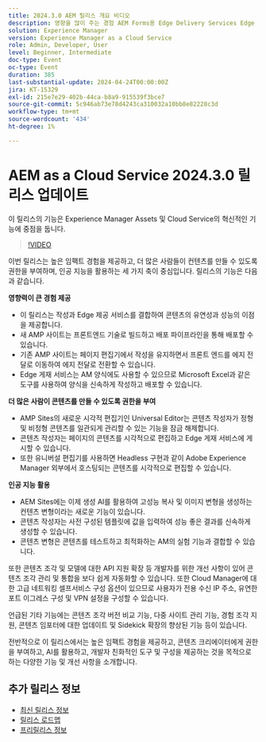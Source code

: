 ```yaml
---
title: 2024.3.0 AEM 릴리스 개요 비디오
description: 영향을 많이 주는 경험 AEM Forms용 Edge Delivery Services Edge Delivery Services 작성모든 범용 편집기를 위한 컨텐츠 제작 Actionable Intelligence AEM Sites - 컨텐츠 변형(GenAI) 생성 컨텐츠 조각 및 모델을 위한 신속한 개발 CruD OpenAPICloud Service Foundation 고급 네트워킹기타 주목할 만한 개선 사항 컨텐츠 조각 버전 비교 경험 조각에 대한 다중 사이트 관리 지원 업데이트된 컨텐츠 가져오기 v1.51.0 Sidekick 확장 v6.41.0
solution: Experience Manager
version: Experience Manager as a Cloud Service
role: Admin, Developer, User
level: Beginner, Intermediate
doc-type: Event
oc-type: Event
duration: 385
last-substantial-update: 2024-04-24T00:00:00Z
jira: KT-15329
exl-id: 215e7e29-402b-44ca-b8a9-915539f3bce7
source-git-commit: 5c946ab73e78d4243ca310032a10bb8e82228c3d
workflow-type: tm+mt
source-wordcount: '434'
ht-degree: 1%

---
```


# AEM as a Cloud Service 2024.3.0 릴리스 업데이트

이 릴리스의 기능은 Experience Manager Assets 및 Cloud Service의 혁신적인 기능에 중점을 둡니다.

>[!VIDEO](https://video.tv.adobe.com/v/3450614/?learn=on&captions=kor)

이번 릴리스는 높은 임팩트 경험을 제공하고, 더 많은 사람들이 컨텐츠를 만들 수 있도록 권한을 부여하며, 인공 지능을 활용하는 세 가지 축이 중심입니다. 릴리스의 기능은 다음과 같습니다.

**영향력이 큰 경험 제공**

* 이 릴리스는 작성과 Edge 제공 서비스를 결합하여 콘텐츠의 유연성과 성능의 이점을 제공합니다.
* 새 AMP 사이트는 프론트엔드 기술로 빌드하고 배포 파이프라인을 통해 배포할 수 있습니다.
* 기존 AMP 사이트는 페이지 편집기에서 작성을 유지하면서 프론트 엔드를 에지 전달로 이동하여 에지 전달로 전환할 수 있습니다.
* Edge 게재 서비스는 AM 양식에도 사용할 수 있으므로 Microsoft Excel과 같은 도구를 사용하여 양식을 신속하게 작성하고 배포할 수 있습니다.

**더 많은 사람이 콘텐츠를 만들 수 있도록 권한을 부여**

* AMP Sites의 새로운 시각적 편집기인 Universal Editor는 콘텐츠 작성자가 정형 및 비정형 콘텐츠를 일관되게 관리할 수 있는 기능을 잠금 해제합니다.
* 콘텐츠 작성자는 페이지의 콘텐츠를 시각적으로 편집하고 Edge 게재 서비스에 게시할 수 있습니다.
* 또한 유니버설 편집기를 사용하면 Headless 구현과 같이 Adobe Experience Manager 외부에서 호스팅되는 콘텐츠를 시각적으로 편집할 수 있습니다.

**인공 지능 활용**

* AEM Sites에는 이제 생성 AI를 활용하여 고성능 복사 및 이미지 변형을 생성하는 컨텐츠 변형이라는 새로운 기능이 있습니다.
* 콘텐츠 작성자는 사전 구성된 템플릿에 값을 입력하여 성능 좋은 결과를 신속하게 생성할 수 있습니다.
* 콘텐츠 변형은 콘텐츠를 테스트하고 최적화하는 AM의 실험 기능과 결합할 수 있습니다.

<!--
**High Impact Experiences**
 * AEM Authoring with Edge Delivery Services
 * Edge Delivery Services for Forms

**Content by all, for all**
 * Universal Editor

**Actionable Intelligence**
 * AEM Sites: Generate Content Variations (GenAI)

**Rapid Development**
 * CruD OpenAPIs for Content Fragments and Models

**Cloud Service Foundation**
 * Advanced Networking

**Other Notable Enhancements**
 * Compare Content Fragment Versions
 * Multisite Management support for Experience Fragments
 * Updated Content Importer v1.51.0
 * Sidekick Extension v6.41.0
-->

또한 콘텐츠 조각 및 모델에 대한 API 지원 확장 등 개발자를 위한 개선 사항이 있어 콘텐츠 조각 관리 및 통합을 보다 쉽게 자동화할 수 있습니다. 또한 Cloud Manager에 대한 고급 네트워킹 셀프서비스 구성 옵션이 있으므로 사용자가 전용 수신 IP 주소, 유연한 포트 이그레스 구성 및 VPN 설정을 구성할 수 있습니다.

언급된 기타 기능에는 콘텐츠 조각 버전 비교 기능, 다중 사이트 관리 기능, 경험 조각 지원, 콘텐츠 임포터에 대한 업데이트 및 Sidekick 확장의 향상된 기능 등이 있습니다.

전반적으로 이 릴리스에서는 높은 임팩트 경험을 제공하고, 콘텐츠 크리에이터에게 권한을 부여하고, AI를 활용하고, 개발자 친화적인 도구 및 구성을 제공하는 것을 목적으로 하는 다양한 기능 및 개선 사항을 소개합니다.

<!--
Have questions about the release?  Discuss the release in [Experience League Communities](https://adobe.ly/3RPNYZF) -->

## 추가 릴리스 정보

* [최신 릴리스 정보](https://experienceleague.adobe.com/docs/experience-manager-cloud-service/content/release-notes/home.html?lang=ko-KR)
* [릴리스 로드맵](https://experienceleague.adobe.com/docs/experience-manager-release-information/aem-release-updates/update-releases-roadmap.html?lang=ko)
* [프리릴리스 정보](https://experienceleague.adobe.com/docs/experience-manager-cloud-service/content/release-notes/prerelease.html?lang=ko)
